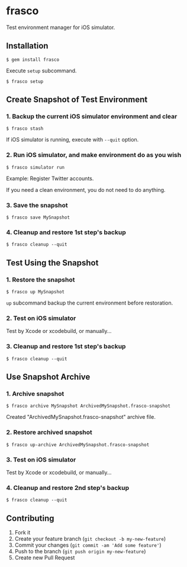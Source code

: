 # frasco

Test environment manager for iOS simulator.

## Installation

    $ gem install frasco

Execute `setup` subcommand.

    $ frasco setup

## Create Snapshot of Test Environment 

### 1. Backup the current iOS simulator environment and clear

	$ frasco stash
	
If iOS simulator is running, execute with `--quit` option.
   
### 2. Run iOS simulator, and make environment do as you wish

    $ frasco simulator run
   
Example: Register Twitter accounts.

If you need a clean environment, you do not need to do anything.

### 3. Save the snapshot

	$ frasco save MySnapshot
	
### 4. Cleanup and restore 1st step's backup

	$ frasco cleanup --quit
	

## Test Using the Snapshot

### 1. Restore the snapshot

	$ frasco up MySnapshot

`up` subcommand backup the current environment before restoration.

### 2. Test on iOS simulator

Test by Xcode or xcodebuild, or manually…

### 3. Cleanup and restore 1st step's backup

	$ frasco cleanup --quit


## Use Snapshot Archive

### 1. Archive snapshot

    $ frasco archive MySnapshot ArchivedMySnapshot.frasco-snapshot

Created "ArchivedMySnapshot.frasco-snapshot" archive file.

### 2. Restore archived snapshot

    $ frasco up-archive ArchivedMySnapshot.frasco-snapshot

### 3. Test on iOS simulator

Test by Xcode or xcodebuild, or manually…

### 4. Cleanup and restore 2nd step's backup

    $ frasco cleanup --quit

## Contributing

1. Fork it
2. Create your feature branch (`git checkout -b my-new-feature`)
3. Commit your changes (`git commit -am 'Add some feature'`)
4. Push to the branch (`git push origin my-new-feature`)
5. Create new Pull Request

